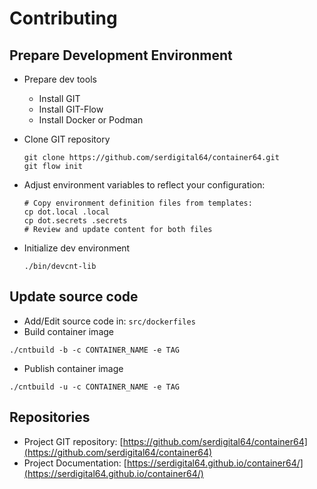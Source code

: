 # Contributing

## Prepare Development Environment

- Prepare dev tools
  - Install GIT
  - Install GIT-Flow
  - Install Docker or Podman
- Clone GIT repository

  ```shell
  git clone https://github.com/serdigital64/container64.git
  git flow init
  ```

- Adjust environment variables to reflect your configuration:

  ```shell
  # Copy environment definition files from templates:
  cp dot.local .local
  cp dot.secrets .secrets
  # Review and update content for both files
  ```

- Initialize dev environment

  ```shell
  ./bin/devcnt-lib
  ```

## Update source code

- Add/Edit source code in: `src/dockerfiles`
- Build container image

```shell
./cntbuild -b -c CONTAINER_NAME -e TAG
```

- Publish container image

```shell
./cntbuild -u -c CONTAINER_NAME -e TAG
```

## Repositories

- Project GIT repository: [https://github.com/serdigital64/container64](https://github.com/serdigital64/container64)
- Project Documentation: [https://serdigital64.github.io/container64/](https://serdigital64.github.io/container64/)
